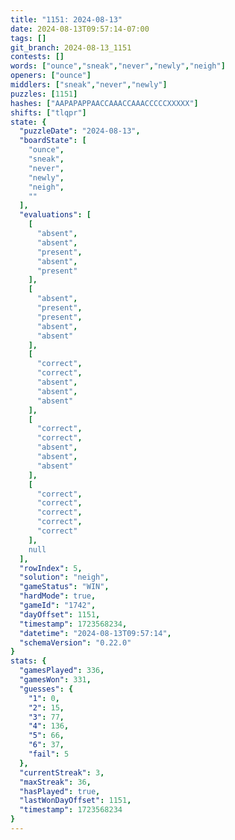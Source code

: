 ```yaml
---
title: "1151: 2024-08-13"
date: 2024-08-13T09:57:14-07:00
tags: []
git_branch: 2024-08-13_1151
contests: []
words: ["ounce","sneak","never","newly","neigh"]
openers: ["ounce"]
middlers: ["sneak","never","newly"]
puzzles: [1151]
hashes: ["AAPAPAPPAACCAAACCAAACCCCCXXXXX"]
shifts: ["tlqpr"]
state: {
  "puzzleDate": "2024-08-13",
  "boardState": [
    "ounce",
    "sneak",
    "never",
    "newly",
    "neigh",
    ""
  ],
  "evaluations": [
    [
      "absent",
      "absent",
      "present",
      "absent",
      "present"
    ],
    [
      "absent",
      "present",
      "present",
      "absent",
      "absent"
    ],
    [
      "correct",
      "correct",
      "absent",
      "absent",
      "absent"
    ],
    [
      "correct",
      "correct",
      "absent",
      "absent",
      "absent"
    ],
    [
      "correct",
      "correct",
      "correct",
      "correct",
      "correct"
    ],
    null
  ],
  "rowIndex": 5,
  "solution": "neigh",
  "gameStatus": "WIN",
  "hardMode": true,
  "gameId": "1742",
  "dayOffset": 1151,
  "timestamp": 1723568234,
  "datetime": "2024-08-13T09:57:14",
  "schemaVersion": "0.22.0"
}
stats: {
  "gamesPlayed": 336,
  "gamesWon": 331,
  "guesses": {
    "1": 0,
    "2": 15,
    "3": 77,
    "4": 136,
    "5": 66,
    "6": 37,
    "fail": 5
  },
  "currentStreak": 3,
  "maxStreak": 36,
  "hasPlayed": true,
  "lastWonDayOffset": 1151,
  "timestamp": 1723568234
}
---
```

<!-- more -->
